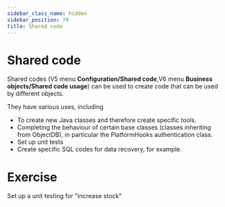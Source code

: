 ```yaml
---
sidebar_class_name: hidden
sidebar_position: 70
title: Shared code
---
```


Shared code
====================
Shared codes (V5 menu **Configuration/Shared code**,V6 menu **Business objects/Shared code usage**) can be used to create code that can be used by different objects.  

They have various uses, including  
* To create new Java classes and therefore create specific tools.  
* Completing the behaviour of certain base classes (classes inheriting from ObjectDB), in particular the PlatformHooks authentication class.  
* Set up unit tests  
* Create specific SQL codes for data recovery, for example.  

Exercise
====================
Set up a unit testing for "increase stock"